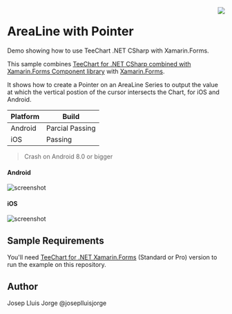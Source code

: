 <a href="https://www.steema.com/product/forms">
<img align="right" src="http://www.teechart.net/img/logos/teechart_forms.png">
</a>

AreaLine with Pointer
===================
Demo showing how to use TeeChart .NET CSharp with Xamarin.Forms.

This sample combines [TeeChart for .NET CSharp combined with Xamarin.Forms Component library](https://www.steema.com/product/forms) with [Xamarin.Forms](https://www.xamarin.com/forms). 

It shows how to create a Pointer on an AreaLine Series to output the value at which the vertical postion of the cursor intersects the Chart, for iOS and Android.

|Platform|Build|
|--|--| 
|Android|Parcial Passing|
|iOS|Passing|

> Crash on Android 8.0 or bigger

#### Android

![screenshot](https://github.com/Steema/teechart-xamarin-forms-samples/blob/master/AreaLineWithPointerSTD/Screenshots/android.gif?raw=true "TeeChart for Xamarin.Forms")

#### iOS

![screenshot](https://github.com/Steema/teechart-xamarin-forms-samples/blob/master/AreaLineWithPointerSTD/Screenshots/ios.gif?raw=true "TeeChart for Xamarin.Forms")

## Sample Requirements

You'll need [TeeChart for .NET  Xamarin.Forms](https://www.steema.com/downloads/forms) (Standard or Pro) version to run the example on this repository. 

## Author

Josep Lluis Jorge @joseplluisjorge